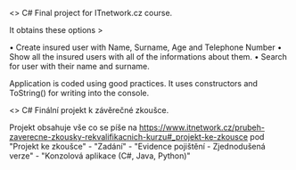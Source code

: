 <<ENG>>
C# Final project for ITnetwork.cz course. 

It obtains these options >

• Create insured user with Name, Surname, Age and Telephone Number
• Show all the insured users with all of the informations about them.
• Search for user with their name and surname.

Application is coded using good practices. It uses constructors and ToString() for writing into the console.

<<CZ>>
C# Finální projekt k závěrečné zkoušce.

Projekt obsahuje vše co se píše na https://www.itnetwork.cz/prubeh-zaverecne-zkousky-rekvalifikacnich-kurzu#_projekt-ke-zkousce pod "Projekt ke zkoušce" - "Zadání" - "Evidence pojištění - Zjednodušená verze" - "Konzolová aplikace (C#, Java, Python)"


